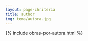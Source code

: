 ```yaml
---
layout: page-chriteria
title: author
img: tema/autora.jpg
---
```


{% include obras-por-autora.html %}